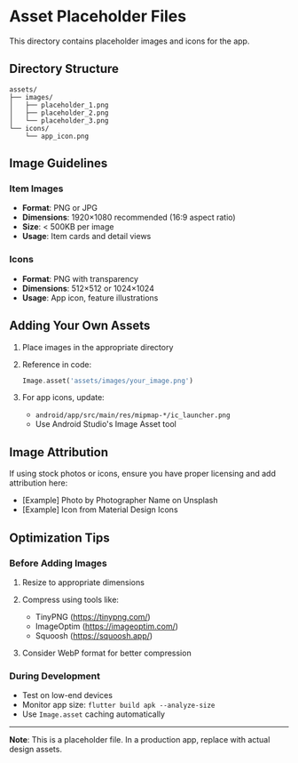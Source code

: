 # Asset Placeholder Files

This directory contains placeholder images and icons for the app.

## Directory Structure

```
assets/
├── images/
│   ├── placeholder_1.png
│   ├── placeholder_2.png
│   └── placeholder_3.png
└── icons/
    └── app_icon.png
```

## Image Guidelines

### Item Images

- **Format**: PNG or JPG
- **Dimensions**: 1920×1080 recommended (16:9 aspect ratio)
- **Size**: < 500KB per image
- **Usage**: Item cards and detail views

### Icons

- **Format**: PNG with transparency
- **Dimensions**: 512×512 or 1024×1024
- **Usage**: App icon, feature illustrations

## Adding Your Own Assets

1. Place images in the appropriate directory
2. Reference in code:

   ```dart
   Image.asset('assets/images/your_image.png')
   ```

3. For app icons, update:
   - `android/app/src/main/res/mipmap-*/ic_launcher.png`
   - Use Android Studio's Image Asset tool

## Image Attribution

If using stock photos or icons, ensure you have proper licensing and add attribution here:

- [Example] Photo by Photographer Name on Unsplash
- [Example] Icon from Material Design Icons

## Optimization Tips

### Before Adding Images

1. Resize to appropriate dimensions
2. Compress using tools like:

   - TinyPNG (https://tinypng.com/)
   - ImageOptim (https://imageoptim.com/)
   - Squoosh (https://squoosh.app/)

3. Consider WebP format for better compression

### During Development

- Test on low-end devices
- Monitor app size: `flutter build apk --analyze-size`
- Use `Image.asset` caching automatically

---

**Note**: This is a placeholder file. In a production app, replace with actual design assets.
